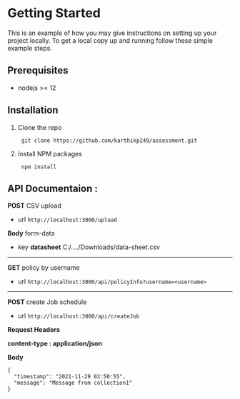 # Getting Started 

This is an example of how you may give instructions on setting up your project locally. To get a local copy up and running follow these simple example steps.

## Prerequisites

- nodejs >= 12

## Installation

1. Clone the repo

        git clone https://github.com/karthikp249/assessment.git

2. Install NPM packages

        npm install

## API Documentaion :

**POST**       CSV upload

- url
`http://localhost:3000/upload`

**Body** form-data

- key
**datasheet**  						 C:/..../Downloads/data-sheet.csv

------------

**GET**			policy by username

- url
`http://localhost:3000/api/policyInfo?username=<username>`

------------

**POST**			create Job schedule

- url
`http://localhost:3000/api/createJob`

**Request Headers**

**content-type : application/json**

**Body**

    {
      "timestamp": "2021-11-29 02:50:55",
      "message": "Message from collection1"
    }
